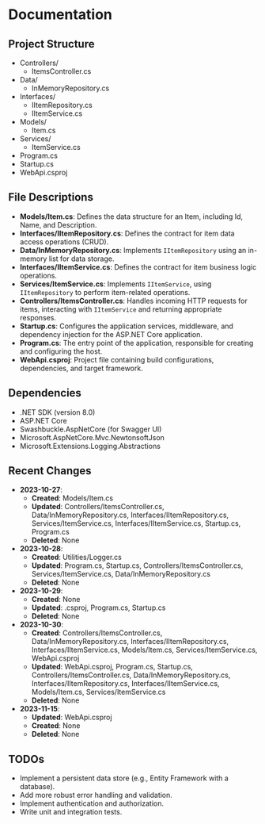 # Documentation
## Project Structure
- Controllers/
  - ItemsController.cs
- Data/
  - InMemoryRepository.cs
- Interfaces/
  - IItemRepository.cs
  - IItemService.cs
- Models/
  - Item.cs
- Services/
  - ItemService.cs
- Program.cs
- Startup.cs
- WebApi.csproj

## File Descriptions
- **Models/Item.cs**: Defines the data structure for an Item, including Id, Name, and Description.
- **Interfaces/IItemRepository.cs**: Defines the contract for item data access operations (CRUD).
- **Data/InMemoryRepository.cs**: Implements `IItemRepository` using an in-memory list for data storage.
- **Interfaces/IItemService.cs**: Defines the contract for item business logic operations.
- **Services/ItemService.cs**: Implements `IItemService`, using `IItemRepository` to perform item-related operations.
- **Controllers/ItemsController.cs**: Handles incoming HTTP requests for items, interacting with `IItemService` and returning appropriate responses.
- **Startup.cs**: Configures the application services, middleware, and dependency injection for the ASP.NET Core application.
- **Program.cs**: The entry point of the application, responsible for creating and configuring the host.
- **WebApi.csproj**: Project file containing build configurations, dependencies, and target framework.

## Dependencies
- .NET SDK (version 8.0)
- ASP.NET Core
- Swashbuckle.AspNetCore (for Swagger UI)
- Microsoft.AspNetCore.Mvc.NewtonsoftJson
- Microsoft.Extensions.Logging.Abstractions

## Recent Changes
- **2023-10-27**:
  - **Created**: Models/Item.cs
  - **Updated**: Controllers/ItemsController.cs, Data/InMemoryRepository.cs, Interfaces/IItemRepository.cs, Services/ItemService.cs, Interfaces/IItemService.cs, Startup.cs, Program.cs
  - **Deleted**: None
- **2023-10-28**:
  - **Created**: Utilities/Logger.cs
  - **Updated**: Program.cs, Startup.cs, Controllers/ItemsController.cs, Services/ItemService.cs, Data/InMemoryRepository.cs
  - **Deleted**: None
- **2023-10-29**:
  - **Created**: None
  - **Updated**: .csproj, Program.cs, Startup.cs
  - **Deleted**: None
- **2023-10-30**:
  - **Created**: Controllers/ItemsController.cs, Data/InMemoryRepository.cs, Interfaces/IItemRepository.cs, Interfaces/IItemService.cs, Models/Item.cs, Services/ItemService.cs, WebApi.csproj
  - **Updated**: WebApi.csproj, Program.cs, Startup.cs, Controllers/ItemsController.cs, Data/InMemoryRepository.cs, Interfaces/IItemRepository.cs, Interfaces/IItemService.cs, Models/Item.cs, Services/ItemService.cs
  - **Deleted**: None
- **2023-11-15**:
  - **Updated**: WebApi.csproj
  - **Created**: None
  - **Deleted**: None

## TODOs
- Implement a persistent data store (e.g., Entity Framework with a database).
- Add more robust error handling and validation.
- Implement authentication and authorization.
- Write unit and integration tests.